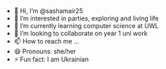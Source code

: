 - 👋 Hi, I’m @sashamair25
- 👀 I’m interested in parties, exploring and living life
- 🌱 I’m currently learning computer science at UWL
- 💞️ I’m looking to collaborate on year 1 uni work
- 📫 How to reach me ...
- 😄 Pronouns: she/her
- ⚡ Fun fact: I am Ukrainian

<!---
sashamair25/sashamair25 is a ✨ special ✨ repository because its `README.md` (this file) appears on your GitHub profile.
You can click the Preview link to take a look at your changes.
--->
